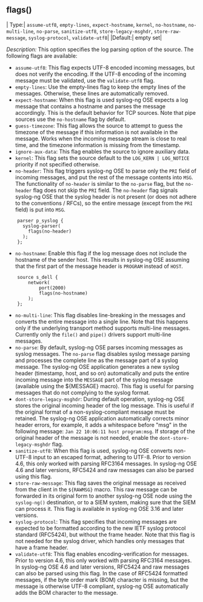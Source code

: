 ## flags()

|   Type:|       `assume-utf8`, `empty-lines`, `expect-hostname`, `kernel`, `no-hostname`, `no-multi-line`, `no-parse`, `sanitize-utf8`, `store-legacy-msghdr`, `store-raw-message`, `syslog-protocol`, `validate-utf8`|
|Default:|              empty set|

*Description:* This option specifies the log parsing option of the source. The following flags are available:
* `assume-utf8`: This flag expects UTF-8 encoded incoming messages, but does not verify the encoding. If the UTF-8 encoding of the incoming message must be validated, use the `validate-utf8` flag.
* `empty-lines`: Use the empty-lines flag to keep the empty lines of the messages. Otherwise, these lines are automatically removed.
* `expect-hostname`: When this flag is used syslog-ng OSE expects a log message that contains a hostname and parses the message accordingly. This is the default behavior for TCP sources. Note that pipe sources use the `no-hostname` flag by default.
* `guess-timezone`: This flag allows the source to attempt to guess the timezone of the message if this information is not available in the message. Works when the incoming message stream is close to real time, and the timezone information is missing from the timestamp.
* `ignore-aux-data`: This flag enables the source to ignore auxiliary data.
* `kernel`: This flag sets the source default to the `LOG_KERN | LOG_NOTICE` priority if not specified otherwise.
* `no-header`: This flag triggers syslog-ng OSE to parse only the `PRI` field of incoming messages, and put the rest of the message contents into `MSG`.
The functionality of `no-header` is similar to the `no-parse` flag, but the `no-header` flag does not skip the `PRI` field. The `no-header` flag signals syslog-ng OSE that the syslog header is not present (or does not adhere to the conventions / RFCs), so the entire message (except from the `PRI` field) is put into `MSG`.

```config
    parser p_syslog {
      syslog-parser(
        flags(no-header)
      );
    };
```

* `no-hostname`: Enable this flag if the log message does not include the hostname of the sender host. This results in syslog-ng OSE assuming that the first part of the message header is `PROGRAM` instead of `HOST`.
```config
    source s_dell {
        network(
            port(2000)
            flags(no-hostname)
        );
    };
```

* `no-multi-line`: This flag disables line-breaking in the messages and converts the entire message into a single line. Note that this happens only if the underlying transport method supports multi-line messages. Currently only the `file()` and `pipe()` drivers support multi-line messages.
* `no-parse`: By default, syslog-ng OSE parses incoming messages as syslog messages. The `no-parse` flag disables syslog message parsing and processes the complete line as the message part of a syslog message. The syslog-ng OSE application generates a new syslog header (timestamp, host, and so on) automatically and puts the entire incoming message into the `MESSAGE` part of the syslog message (available using the ${MESSAGE} macro). This flag is useful for parsing messages that do not complying to the syslog format.
* `dont-store-legacy-msghdr`: During default operation, syslog-ng OSE stores the original incoming header of the log message. This is useful if the original format of a non-syslog-compliant message must be retained. The syslog-ng OSE application automatically corrects minor header errors, for example, it adds a whitespace before "msg" in the following message: `Jan 22 10:06:11 host program:msg`. If storage of the original header of the message is not needed, enable the `dont-store-legacy-msghdr` flag.
* `sanitize-utf8`: When this flag is used, syslog-ng OSE converts non-UTF-8 input to an escaped format, adhering to UTF-8.
Prior to version 4.6, this only worked with parsing RFC3164 messages. In syslog-ng OSE 4.6 and later versions, RFC5424 and raw messages can also be parsed using this flag.
* `store-raw-message`: This flag saves the original message as received from the client in the `${RAWMSG}` macro. This raw message can be forwarded in its original form to another syslog-ng OSE node using the `syslog-ng()` destination, or to a SIEM system, making sure that the SIEM can process it. This flag is available in syslog-ng OSE 3.16 and later versions.
* `syslog-protocol`: This flag specifies that incoming messages are expected to be formatted according to the new IETF syslog protocol standard (RFC5424), but without the frame header. Note that this flag is not needed for the syslog driver, which handles only messages that have a frame header.
* `validate-utf8`: This flag enables encoding-verification for messages.
Prior to version 4.6, this only worked with parsing RFC3164 messages. In syslog-ng OSE 4.6 and later versions, RFC5424 and raw messages can also be parsed using this flag.
In the case of RFC5424 formatted messages, if the byte order mark (BOM) character is missing, but the message is otherwise UTF-8 compliant, syslog-ng OSE automatically adds the BOM character to the message.